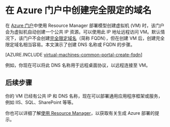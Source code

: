 <!-- Ibiza portal: tested -->


<properties
   pageTitle="在 Azure 门户中为 VM 创建 FQDN | Azure"
   description="了解如何在 Azure 门户中为基于 Resource Manager 的虚拟机创建完全限定域名 (FQDN)。"
   services="virtual-machines-windows"
   documentationCenter=""
   authors="iainfoulds"
   manager="timlt"
   editor="tysonn"
   tags="azure-resource-manager"/>

<tags
	ms.service="virtual-machines-windows"
	ms.date="06/07/2016"
	wacn.date=""/>

# 在 Azure 门户中创建完全限定的域名
在 [Azure 门户](https://portal.azure.cn)中使用 Resource Manager 部署模型创建虚拟机 (VM) 时，该门户会为虚拟机自动创建一个公共 IP 资源。可以使用此 IP 地址远程访问 VM。默认情况下，该门户不会创建[完全限定域名](https://en.wikipedia.org/wiki/Fully_qualified_domain_name)（简称 FQDN），但在创建 VM 后，创建完全限定域名相当容易。本文演示了创建 DNS 名称或 FQDN 的步骤。

[AZURE.INCLUDE [virtual-machines-common-portal-create-fqdn](../includes/virtual-machines-common-portal-create-fqdn.md)]

例如，你现在可以将此 DNS 名称用于远程桌面协议，以远程连接至 VM。

## 后续步骤
你的 VM 已经有公共 IP 和 DNS 名称，现在可以部署通用应用程序框架或服务，例如 IIS、SQL、SharePoint 等等。

你也可以详细了解[使用 Resource Manager](/documentation/articles/resource-group-overview)，以获取有关生成 Azure 部署的提示。

<!---HONumber=Mooncake_Quality_Review_1215_2016-->